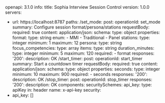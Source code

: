 openapi: 3.1.0
info:
  title: Sophia Interview Session Control
  version: 1.0.0
servers:
- url: https://localhost:8787
paths:
  /set_mode:
    post:
      operationId: set_mode
      summary: Configure session format/persona/stations
      requestBody:
        required: true
        content:
          application/json:
            schema:
              type: object
              properties:
                format:
                  type: string
                  enum:
                  - MMI
                  - Traditional
                  - Panel
                stations:
                  type: integer
                  minimum: 1
                  maximum: 12
                persona:
                  type: string
                focus_competencies:
                  type: array
                  items:
                    type: string
                duration_minutes:
                  type: integer
                  minimum: 5
                  maximum: 120
              required:
              - format
      responses:
        '200':
          description: OK
  /start_timer:
    post:
      operationId: start_timer
      summary: Start a countdown timer
      requestBody:
        required: true
        content:
          application/json:
            schema:
              type: object
              properties:
                seconds:
                  type: integer
                  minimum: 10
                  maximum: 900
              required:
              - seconds
      responses:
        '200':
          description: OK
  /stop_timer:
    post:
      operationId: stop_timer
      responses:
        '200':
          description: OK
components:
  securitySchemes:
    api_key:
      type: apiKey
      in: header
      name: x-api-key
security:
- api_key: []
